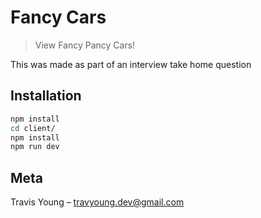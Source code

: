 # Fancy Cars
> View Fancy Pancy Cars!

This was made as part of an interview take home question

## Installation

```sh
npm install
cd client/
npm install
npm run dev
```

## Meta

Travis Young – travyoung.dev@gmail.com

